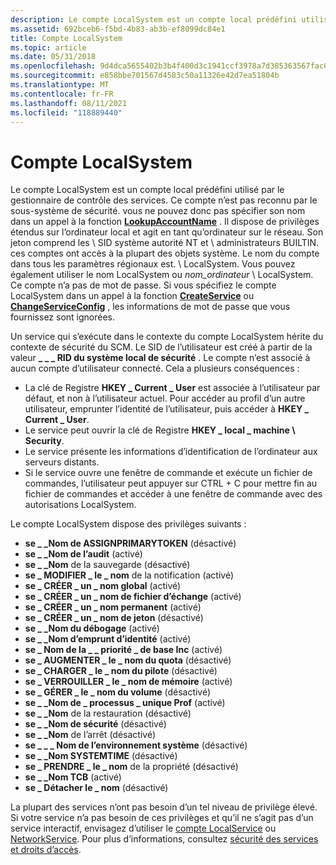 ```yaml
---
description: Le compte LocalSystem est un compte local prédéfini utilisé par le gestionnaire de contrôle des services.
ms.assetid: 692bceb6-f5bd-4b83-ab3b-ef8099dc84e1
title: Compte LocalSystem
ms.topic: article
ms.date: 05/31/2018
ms.openlocfilehash: 9d4dca5655402b3b4f400d3c1941ccf3978a7d385363567fac01a1d3024f1dff
ms.sourcegitcommit: e858bbe701567d4583c50a11326e42d7ea51804b
ms.translationtype: MT
ms.contentlocale: fr-FR
ms.lasthandoff: 08/11/2021
ms.locfileid: "118889440"
---
```

# <a name="localsystem-account"></a>Compte LocalSystem

Le compte LocalSystem est un compte local prédéfini utilisé par le gestionnaire de contrôle des services. Ce compte n’est pas reconnu par le sous-système de sécurité. vous ne pouvez donc pas spécifier son nom dans un appel à la fonction [**LookupAccountName**](/windows/desktop/api/winbase/nf-winbase-lookupaccountnamea) . Il dispose de privilèges étendus sur l’ordinateur local et agit en tant qu’ordinateur sur le réseau. Son jeton comprend les \\ SID système autorité NT et \\ administrateurs BUILTIN. ces comptes ont accès à la plupart des objets système. Le nom du compte dans tous les paramètres régionaux est. \\ LocalSystem. Vous pouvez également utiliser le nom LocalSystem ou *nom_ordinateur* \\ LocalSystem. Ce compte n’a pas de mot de passe. Si vous spécifiez le compte LocalSystem dans un appel à la fonction [**CreateService**](/windows/desktop/api/Winsvc/nf-winsvc-createservicea) ou [**ChangeServiceConfig**](/windows/desktop/api/Winsvc/nf-winsvc-changeserviceconfiga) , les informations de mot de passe que vous fournissez sont ignorées.

Un service qui s’exécute dans le contexte du compte LocalSystem hérite du contexte de sécurité du SCM. Le SID de l’utilisateur est créé à partir de la valeur **\_ \_ \_ RID du système local de sécurité** . Le compte n’est associé à aucun compte d’utilisateur connecté. Cela a plusieurs conséquences :

-   La clé de Registre **HKEY \_ Current \_ User** est associée à l’utilisateur par défaut, et non à l’utilisateur actuel. Pour accéder au profil d’un autre utilisateur, emprunter l’identité de l’utilisateur, puis accéder à **HKEY \_ Current \_ User**.
-   Le service peut ouvrir la clé de Registre **HKEY \_ local \_ machine \\ Security**.
-   Le service présente les informations d’identification de l’ordinateur aux serveurs distants.
-   Si le service ouvre une fenêtre de commande et exécute un fichier de commandes, l’utilisateur peut appuyer sur CTRL + C pour mettre fin au fichier de commandes et accéder à une fenêtre de commande avec des autorisations LocalSystem.

Le compte LocalSystem dispose des privilèges suivants :

-   **se \_ \_Nom de ASSIGNPRIMARYTOKEN** (désactivé)
-   **se \_ \_Nom de l’audit** (activé)
-   **se \_ \_Nom** de la sauvegarde (désactivé)
-   **se \_ MODIFIER \_ le \_ nom** de la notification (activé)
-   **se \_ CRÉER \_ un \_ nom global** (activé)
-   **se \_ CRÉER \_ un \_ nom de fichier d’échange** (activé)
-   **se \_ CRÉER \_ un \_ nom permanent** (activé)
-   **se \_ CRÉER \_ un \_ nom de jeton** (désactivé)
-   **se \_ \_Nom du débogage** (activé)
-   **se \_ \_Nom d’emprunt d’identité** (activé)
-   **se \_ Nom de la \_ \_ priorité \_ de base Inc** (activé)
-   **se \_ AUGMENTER \_ le \_ nom du quota** (désactivé)
-   **se \_ CHARGER \_ le \_ nom du pilote** (désactivé)
-   **se \_ VERROUILLER \_ le \_ nom de mémoire** (activé)
-   **se \_ GÉRER \_ le \_ nom du volume** (désactivé)
-   **se \_ \_Nom de \_ processus \_ unique Prof** (activé)
-   **se \_ \_Nom** de la restauration (désactivé)
-   **se \_ \_Nom de sécurité** (désactivé)
-   **se \_ \_Nom** de l’arrêt (désactivé)
-   **se \_ \_ \_ Nom de l’environnement système** (désactivé)
-   **se \_ \_Nom SYSTEMTIME** (désactivé)
-   **se \_ PRENDRE \_ le \_ nom** de la propriété (désactivé)
-   **se \_ \_Nom TCB** (activé)
-   **se \_ Détacher le \_ nom** (désactivé)

La plupart des services n’ont pas besoin d’un tel niveau de privilège élevé. Si votre service n’a pas besoin de ces privilèges et qu’il ne s’agit pas d’un service interactif, envisagez d’utiliser le [compte LocalService](localservice-account.md) ou [NetworkService](networkservice-account.md). Pour plus d’informations, consultez [sécurité des services et droits d’accès](service-security-and-access-rights.md).

 

 
